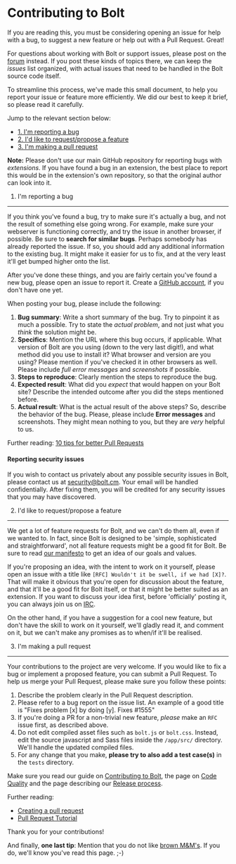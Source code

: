 Contributing to Bolt
====================

If you are reading this, you must be considering opening an issue for help with
a bug, to suggest a new feature or help out with a Pull Request. Great!

For questions about working with Bolt or support issues, please post on the
[forum](https://discuss.bolt.cm) instead. If you post these kinds of topics there,
we can keep the _issues_ list organized, with actual issues that need to be
handled in the Bolt source code itself.

To streamline this process, we've made this small document, to help you report
your issue or feature more efficiently. We did our best to keep it brief, so
please read it carefully.

Jump to the relevant section below:

 - [1. I'm reporting a bug](#1-im-reporting-a-bug)
 - [2. I'd like to request/propose a feature](#2-id-like-to-requestpropose-a-feature)
 - [3. I'm making a pull request](#3-im-making-a-pull-request)

**Note:** Please don't use our main GitHub repository for reporting bugs
with _extensions_. If you have found a bug in an extension, the best place to
report this would be in the extension's own repository, so that the original
author can look into it.

1. I'm reporting a bug
----------------------

If you think you've found a bug, try to make sure it's actually a bug, and not
the result of something else going wrong. For example, make sure your webserver
is functioning correctly, and try the issue in another browser, if possible. Be
sure to **search for similar bugs**. Perhaps somebody has already reported the
issue. If so, you should add any additional information to the existing bug. It
might make it easier for us to fix, and at the very least it'll get bumped
higher onto the list.

After you've done these things, and you are fairly certain you've found a new
bug, please open an issue to report it. Create a [GitHub account](https://github.com),
if you don't have one yet.

When posting your bug, please include the following:

 1. **Bug summary**: Write a short summary of the bug. Try to pinpoint it as
    much a possible. Try to state the _actual problem_, and not just what you
    _think_ the solution might be.
 2. **Specifics**: Mention the URL where this bug occurs, if applicable. What
    version of Bolt are you using (down to the very last digit!), and what
    method  did you use to install it? What browser and version are you using?
    Please mention if you've checked it in other browsers as well. Please
    include *full error messages* and *screenshots* if possible.
 3. **Steps to reproduce**: Clearly mention the steps to reproduce the bug.
 4. **Expected result**: What did you _expect_ that would happen on your Bolt
    site? Describe the intended outcome after you did the steps mentioned
    before.
 5. **Actual result**: What is the actual result of the above steps? So,
    describe the behavior of the bug. Please, please include **Error messages**
    and screenshots. They might mean nothing to you, but they are _very_ helpful
    to us.

Further reading: [10 tips for better Pull Requests](http://blog.ploeh.dk/2015/01/15/10-tips-for-better-pull-requests/)

#### Reporting security issues

If you wish to contact us privately about any possible security issues in Bolt,
please contact us at [security@bolt.cm](mailto:security@bolt.cm). Your email
will be handled confidentially. After fixing them, you will be credited for any
security issues that you may have discovered.


2. I'd like to request/propose a feature
----------------------------------------

We get a lot of feature requests for Bolt, and we can't do them all, even if we
wanted to. In fact, since Bolt is designed to be 'simple, sophisticated and
straightforward', not all feature requests might be a good fit for Bolt. Be sure
to read [our manifesto](https://docs.bolt.cm/manifesto) to get an idea of our
goals and values.

If you're proposing an idea, with the intent to work on it yourself, please open
an issue with a title like `[RFC] Wouldn't it be swell, if we had [X]?`. That
will make it obvious that you're open for discussion about the feature, and that
it'll be a good fit for Bolt itself, or that it might be better suited as an
extension. If you want to discuss your idea first, before 'officially' posting
it, you can always join us on [IRC](http://bolt.cm/community).

On the other hand, if you have a suggestion for a cool new feature, but don't
have the skill to work on it yourself, we'll gladly read it, and comment on it,
but we can't make any promises as to when/if it'll be realised.


3. I'm making a pull request
----------------------------

Your contributions to the project are very welcome. If you would like to fix a
bug or implement a proposed feature, you can submit a Pull Request. To help us
merge your Pull Request, please make sure you follow these points:

 1. Describe the problem clearly in the Pull Request description.
 2. Please refer to a bug report on the issue list. An example of a good title
    is "Fixes problem [x] by doing [y]. Fixes #1555"
 3. If you're doing a PR for a non-trivial new feature, _please_ make an `RFC`
    issue first, as described above.
 4. Do not edit compiled asset files such as `bolt.js` or `bolt.css`.
    Instead, edit the source javascript and Sass files inside the `/app/src/`
    directory. We'll handle the updated compiled files.
 5. For any change that you make, **please try to also add a test case(s)** in
    the `tests` directory.

Make sure you read our guide on [Contributing to
Bolt](https://docs.bolt.cm/internals/contributing), the page on [Code
Quality](https://docs.bolt.cm/internals/code-quality) and the page describing
our [Release process](https://docs.bolt.cm/internals/release-process).

Further reading:
 - [Creating a pull request](https://help.github.com/articles/creating-a-pull-request/)
 - [Pull Request Tutorial](http://yangsu.github.io/pull-request-tutorial/)

Thank you for your contributions!

And finally, **one last tip**: Mention that you do not like
[brown M&M's](http://www.snopes.com/music/artists/vanhalen.asp). If you do,
we'll know you've read this page. ;-)


